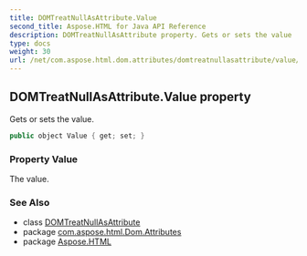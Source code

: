 ```yaml
---
title: DOMTreatNullAsAttribute.Value
second_title: Aspose.HTML for Java API Reference
description: DOMTreatNullAsAttribute property. Gets or sets the value
type: docs
weight: 30
url: /net/com.aspose.html.dom.attributes/domtreatnullasattribute/value/
---
```

## DOMTreatNullAsAttribute.Value property

Gets or sets the value.

```java
public object Value { get; set; }
```

### Property Value

The value.

### See Also

* class [DOMTreatNullAsAttribute](../)
* package [com.aspose.html.Dom.Attributes](../../domtreatnullasattribute/)
* package [Aspose.HTML](../../../)
